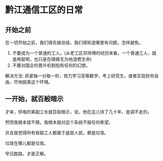 # 黔江通信工区的日常

## 开始之前

在一切开始之前，我们得先做总结，我们得知道哪里有问题，怎样避免。

1. 不要成为一个普通的工人。\(从老工区邓师傅的经历来看，一个普通工人，就是再聪明，也只是在碌碌无为地浪费生命\)
2. 不要对国企的晋升机制抱有任何的幻想。

解决方法: 抓紧每一分每一秒，努力学习高等数学，考上研究生。或者实现财务自由，尽快脱离这个环境。

## 一开始，就百般暗示

才来，供电的某副工长就百般暗示，说，他在这儿待了几十年，是调不走的。

然而我根本就不屑。我根本就对这个系统不报任何希望。

并且我觉得所有铁路工人都属于底层人民，都是垃圾。

垃圾在哪儿都是垃圾。

早日跑路，才是正解。

